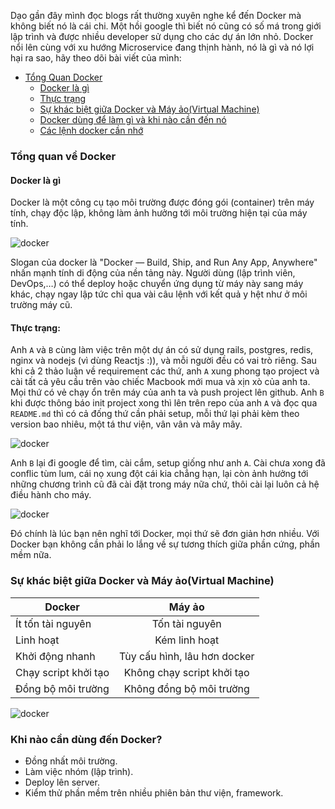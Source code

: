 Dạo gần đây mình đọc blogs rất thường xuyên nghe kể đến Docker mà không biết nó là cái chi. Một hồi google thì biết nó cũng có số má trong giới lập trình và được nhiều developer sử dụng cho các dự án lớn nhỏ. Docker nổi lên cùng với xu hướng Microservice đang thịnh hành, nó là gì và nó lợi hại ra sao, hãy theo dõi bài viết của mình:

<!-- TOC -->

  - [Tổng Quan Docker](#tổng-quan-về-docker)
    - [Docker là gì](#docker-là-gì)
    - [Thực trạng](#thực-trạng)
    - [Sự khác biệt giữa Docker và Máy ảo(Virtual Machine)](#sự-khác-biệt-giữa-docker-và-máy-ảo(virtual-machine))
    - [Docker dùng để làm gì và khi nào cần đến nó](#docker-dùng-để-làm-gì-và-khi-nào-cần-đến-nó)
    - [Các lệnh docker cần nhớ](#các-lệnh-docker-cần-nhớ)

<!-- /TOC -->

### Tổng quan về Docker
#### Docker là gì
Docker là một công cụ tạo môi trường được đóng gói (container) trên máy tính, chạy độc lập, không làm ảnh hưởng tới môi trường hiện tại của máy tính.

![docker](https://miro.medium.com/max/750/0*0KmPAP1TNK_C9aNF)

Slogan của docker là "Docker — Build, Ship, and Run Any App, Anywhere" nhấn mạnh tính di động của nền tảng này. Người dùng (lập trình viên, DevOps,…) có thể deploy hoặc chuyển ứng dụng từ máy này sang máy khác, chạy ngay lập tức chỉ qua vài câu lệnh với kết quả y hệt như ở môi trường máy cũ.

#### Thực trạng:
Anh `A` và `B` cùng làm việc trên một dự án có sử dụng rails, postgres, redis, nginx và nodejs (vì dùng Reactjs :)), và mỗi người đều có vai trò riêng. Sau khi cả 2 thảo luận về requirement các thứ, anh `A` xung phong tạo project và cài tất cả yêu cầu trên vào chiếc Macbook mới mua và xịn xò của anh ta. Mọi thứ có vẻ chạy ổn trên máy của anh ta và push project lên github. Anh `B` khi được thông báo init project xong thì lên trên repo của anh `A` và đọc qua `README.md` thì có cả đống thứ cần phải setup, mỗi thứ lại phải kèm theo version bao nhiêu, một tá thư viện, vân vân và mây mây.

![docker](https://miro.medium.com/max/320/0*84HnAy4JvMeUGkcE)

Anh `B` lại đi google để tìm, cài cắm, setup giống như anh `A`. Cài chưa xong đã conflic tùm lum, cái nọ xung đột cái kia chẳng hạn, lại còn ảnh hưởng tới những chương trình cũ đã cài đặt trong máy nữa chứ, thôi cài lại luôn cả hệ điều hành cho máy.

![docker](https://miro.medium.com/max/775/0*YyVOtsJzxcXQShQk)

Đó chính là lúc bạn nên nghĩ tới Docker, mọi thứ sẽ đơn giản hơn nhiều.
Với Docker bạn không cần phải lo lắng về sự tương thích giữa phần cứng, phần mềm nữa.

### Sự khác biệt giữa Docker và Máy ảo(Virtual Machine)

| Docker        | Máy ảo        |
| ------------- |:-------------:|
| Ít tốn tài nguyên      | Tốn tài nguyên |
| Linh hoạt      | Kém linh hoạt      |
| Khởi động nhanh | Tùy cấu hình, lâu hơn docker      |
| Chạy script khởi tạo | Không chạy script khởi tạo     |
| Đồng bộ môi trường | Không đồng bộ môi trường      |

![docker](https://miro.medium.com/max/646/1*lMdWI7swnZbbcurffv8nKg.png)

### Khi nào cần dùng đến Docker?
- Đồng nhất môi trường.
- Làm việc nhóm (lập trình).
- Deploy lên server.
- Kiểm thử phần mềm trên nhiều phiên bản thư viện, framework.
